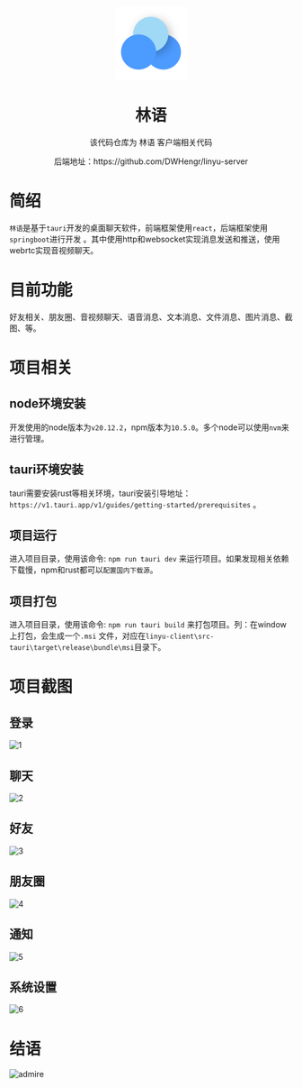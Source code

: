 <p align="center">
  <img width="128px" src=".github/logo.png" />
</p>
<h1 align="center">林语</h1>
<p align="center">该代码仓库为 林语 客户端相关代码</p>
<p align="center">后端地址：https://github.com/DWHengr/linyu-server</p>

# 简绍

`林语`是基于`tauri`开发的桌面聊天软件，前端框架使用`react`，后端框架使用`springboot`进行开发
。其中使用http和websocket实现消息发送和推送，使用webrtc实现音视频聊天。

# 目前功能

好友相关、朋友圈、音视频聊天、语音消息、文本消息、文件消息、图片消息、截图、等。

# 项目相关

## node环境安装

开发使用的node版本为`v20.12.2`，npm版本为`10.5.0`。多个node可以使用`nvm`来进行管理。

## tauri环境安装

tauri需要安装rust等相关环境，tauri安装引导地址：`https://v1.tauri.app/v1/guides/getting-started/prerequisites` 。

## 项目运行

进入项目目录，使用该命令: `npm run tauri dev` 来运行项目。如果发现相关依赖下载慢，npm和rust都可以`配置国内下载源`。

## 项目打包

进入项目目录，使用该命令: `npm run tauri build` 来打包项目。列：在window上打包，会生成一个`.msi`
文件，对应在`linyu-client\src-tauri\target\release\bundle\msi`目录下。

# 项目截图

## 登录

![1](https://github.com/user-attachments/assets/0014be78-8270-4c2e-b3c0-df5318a8e454)

## 聊天

![2](https://github.com/user-attachments/assets/03115e1b-1090-4b73-a6d2-39abdf9cb03c)

## 好友

![3](https://github.com/user-attachments/assets/a4d475ce-a0e8-47d8-a07d-a3e038eb99c3)

## 朋友圈

![4](https://github.com/user-attachments/assets/981d7fad-897e-4973-b51f-31a8106d71cb)

## 通知

![5](https://github.com/user-attachments/assets/b29b4e27-a69a-44d5-a9cf-fe8c1eca69f3)

## 系统设置

![6](https://github.com/user-attachments/assets/aa132533-9b0c-4710-b646-e2a911b7eb25)

# 结语
![admire](https://github.com/user-attachments/assets/7e77ac87-a913-4f87-8783-a1d313297a05)
